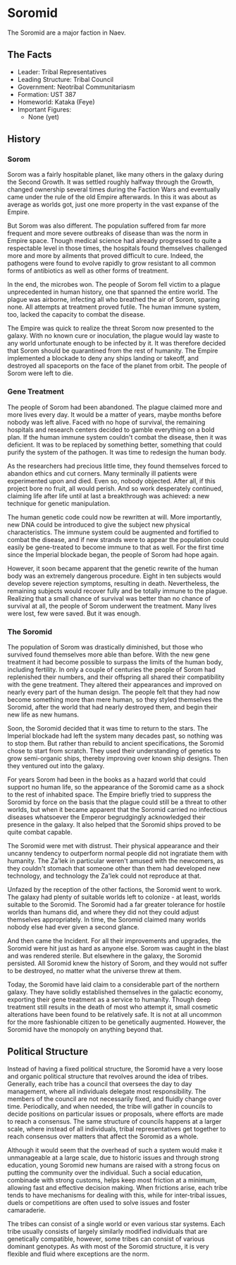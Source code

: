 # Soromid

The Soromid are a major faction in Naev.

## The Facts

* Leader: Tribal Representatives
* Leading Structure: Tribal Council
* Government: Neotribal Communitariasm
* Formation: UST 387
* Homeworld: Kataka (Feye)
* Important Figures:
    * None (yet)

## History

### Sorom

Sorom was a fairly hospitable planet, like many others in the galaxy during the Second Growth. It was settled roughly halfway through the Growth, changed ownership several times during the Faction Wars and eventually came under the rule of the old Empire afterwards. In this it was about as average as worlds got, just one more property in the vast expanse of the Empire.

But Sorom was also different. The population suffered from far more frequent and more severe outbreaks of disease than was the norm in Empire space. Though medical science had already progressed to quite a respectable level in those times, the hospitals found themselves challenged more and more by ailments that proved difficult to cure. Indeed, the pathogens were found to evolve rapidly to grow resistant to all common forms of antibiotics as well as other forms of treatment.

In the end, the microbes won. The people of Sorom fell victim to a plague unprecedented in human history, one that spanned the entire world. The plague was airborne, infecting all who breathed the air of Sorom, sparing none. All attempts at treatment proved futile. The human immune system, too, lacked the capacity to combat the disease.

The Empire was quick to realize the threat Sorom now presented to the galaxy. With no known cure or inoculation, the plague would lay waste to any world unfortunate enough to be infected by it. It was therefore decided that Sorom should be quarantined from the rest of humanity. The Empire implemented a blockade to deny any ships landing or takeoff, and destroyed all spaceports on the face of the planet from orbit. The people of Sorom were left to die.

### Gene Treatment

The people of Sorom had been abandoned. The plague claimed more and more lives every day. It would be a matter of years, maybe months before nobody was left alive. Faced with no hope of survival, the remaining hospitals and research centers decided to gamble everything on a bold plan. If the human immune system couldn't combat the disease, then it was deficient. It was to be replaced by something better, something that could purify the system of the pathogen. It was time to redesign the human body.

As the researchers had precious little time, they found themselves forced to abandon ethics and cut corners. Many terminally ill patients were experimented upon and died. Even so, nobody objected. After all, if this project bore no fruit, all would perish. And so work desperately continued, claiming life after life until at last a breakthrough was achieved: a new technique for genetic manipulation.

The human genetic code could now be rewritten at will. More importantly, new DNA could be introduced to give the subject new physical characteristics. The immune system could be augmented and fortified to combat the disease, and if new strands were to appear the population could easily be gene-treated to become immune to that as well. For the first time since the Imperial blockade began, the people of Sorom had hope again.

However, it soon became apparent that the genetic rewrite of the human body was an extremely dangerous procedure. Eight in ten subjects would develop severe rejection symptoms, resulting in death. Nevertheless, the remaining subjects would recover fully and be totally immune to the plague. Realizing that a small chance of survival was better than no chance of survival at all, the people of Sorom underwent the treatment. Many lives were lost, few were saved. But it was enough.

### The Soromid

The population of Sorom was drastically diminished, but those who survived found themselves more able than before. With the new gene treatment it had become possible to surpass the limits of the human body, including fertility. In only a couple of centuries the people of Sorom had replenished their numbers, and their offspring all shared their compatibility with the gene treatment. They altered their appearances and improved on nearly every part of the human design. The people felt that they had now become something more than mere human, so they styled themselves the Soromid, after the world that had nearly destroyed them, and begin their new life as new humans.

Soon, the Soromid decided that it was time to return to the stars. The Imperial blockade had left the system many decades past, so nothing was to stop them. But rather than rebuild to ancient specifications, the Soromid chose to start from scratch. They used their understanding of genetics to grow semi-organic ships, thereby improving over known ship designs. Then they ventured out into the galaxy.

For years Sorom had been in the books as a hazard world that could support no human life, so the appearance of the Soromid came as a shock to the rest of inhabited space. The Empire briefly tried to suppress the Soromid by force on the basis that the plague could still be a threat to other worlds, but when it became apparent that the Soromid carried no infectious diseases whatsoever the Emperor begrudgingly acknowledged their presence in the galaxy. It also helped that the Soromid ships proved to be quite combat capable.

The Soromid were met with distrust. Their physical appearance and their uncanny tendency to outperform normal people did not ingratiate them with humanity. The Za'lek in particular weren't amused with the newcomers, as they couldn't stomach that someone other than them had developed new technology, and technology the Za'lek could not reproduce at that.

Unfazed by the reception of the other factions, the Soromid went to work. The galaxy had plenty of suitable worlds left to colonize - at least, worlds suitable to the Soromid. The Soromid had a far greater tolerance for hostile worlds than humans did, and where they did not they could adjust themselves appropriately. In time, the Soromid claimed many worlds nobody else had ever given a second glance.

And then came the Incident. For all their improvements and upgrades, the Soromid were hit just as hard as anyone else. Sorom was caught in the blast and was rendered sterile. But elsewhere in the galaxy, the Soromid persisted. All Soromid knew the history of Sorom, and they would not suffer to be destroyed, no matter what the universe threw at them.

Today, the Soromid have laid claim to a considerable part of the northern galaxy. They have solidly established themselves in the galactic economy, exporting their gene treatment as a service to humanity. Though deep treatment still results in the death of most who attempt it, small cosmetic alterations have been found to be relatively safe. It is not at all uncommon for the more fashionable citizen to be genetically augmented. However, the Soromid have the monopoly on anything beyond that.

## Political Structure

Instead of having a fixed political structure, the Soromid have a very loose and organic political structure that revolves around the idea of tribes. Generally, each tribe has a council that oversees the day to day management, where all individuals delegate most responsibility. The members of the council are not necessarily fixed, and fluidly change over time. Periodically, and when needed, the tribe will gather in councils to decide positions on particular issues or proposals, where efforts are made to reach a consensus. The same structure of councils happens at a larger scale, where instead of all individuals, tribal representatives get together to reach consensus over matters that affect the Soromid as a whole.

Although it would seem that the overhead of such a system would make it unmanageable at a large scale, due to historic issues and through strong education, young Soromid new humans are raised with a strong focus on putting the community over the individual. Such a social education, combinade with strong customs, helps keep most friction at a minimum, allowing fast and effective decision making. When frictions arise, each tribe tends to have mechanisms for dealing with this, while for inter-tribal issues, duels or competitions are often used to solve issues and foster camaraderie.

The tribes can consist of a single world or even various star systems. Each tribe usually consists of largely similarly modified individuals that are genetically compatible, however, some tribes can consist of various dominant genotypes. As with most of the Soromid structure, it is very flexible and fluid where exceptions are the norm.
